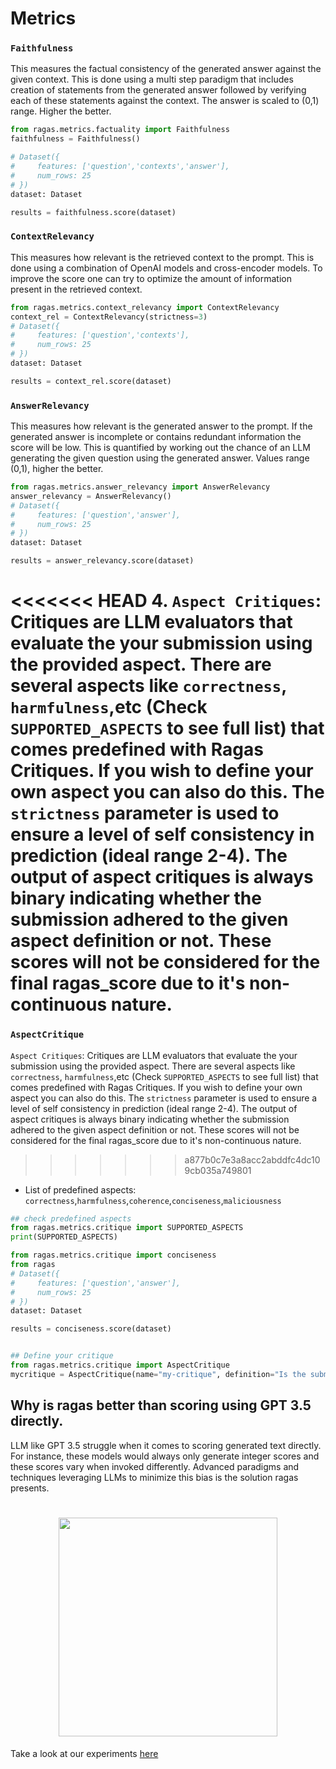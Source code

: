 # Metrics

### `Faithfulness`

This measures the factual consistency of the generated answer against the given context. This is done using a multi step paradigm that includes creation of statements from the generated answer followed by verifying each of these statements against the context. The answer is scaled to (0,1) range. Higher the better.
```python
from ragas.metrics.factuality import Faithfulness
faithfulness = Faithfulness()

# Dataset({
#     features: ['question','contexts','answer'],
#     num_rows: 25
# })
dataset: Dataset

results = faithfulness.score(dataset)
```
### `ContextRelevancy`

This measures how relevant is the retrieved context to the prompt. This is done using a combination of OpenAI models and cross-encoder models. To improve the score one can try to optimize the amount of information present in the retrieved context. 
```python
from ragas.metrics.context_relevancy import ContextRelevancy
context_rel = ContextRelevancy(strictness=3)
# Dataset({
#     features: ['question','contexts'],
#     num_rows: 25
# })
dataset: Dataset

results = context_rel.score(dataset)
```

### `AnswerRelevancy`

This measures how relevant is the generated answer to the prompt. If the generated answer is incomplete or contains redundant information the score will be low. This is quantified by working out the chance of an LLM generating the given question using the generated answer. Values range (0,1), higher the better.
```python
from ragas.metrics.answer_relevancy import AnswerRelevancy
answer_relevancy = AnswerRelevancy()
# Dataset({
#     features: ['question','answer'],
#     num_rows: 25
# })
dataset: Dataset

results = answer_relevancy.score(dataset)
```


<<<<<<< HEAD
4. `Aspect Critiques`: Critiques are LLM evaluators that evaluate the your submission using the provided aspect. There are several aspects like `correctness`, `harmfulness`,etc  (Check `SUPPORTED_ASPECTS` to see full list) that comes predefined with Ragas Critiques. If you wish to define your own aspect you can also do this. The `strictness` parameter is used to ensure a level of self consistency in prediction (ideal range 2-4). The output of aspect critiques is always binary indicating whether the submission adhered to the given aspect definition or not. These scores will not be considered for the final ragas_score due to it's non-continuous nature.
=======
### `AspectCritique`

`Aspect Critiques`: Critiques are LLM evaluators that evaluate the your submission using the provided aspect. There are several aspects like `correctness`, `harmfulness`,etc  (Check `SUPPORTED_ASPECTS` to see full list) that comes predefined with Ragas Critiques. If you wish to define your own aspect you can also do this. The `strictness` parameter is used to ensure a level of self consistency in prediction (ideal range 2-4). The output of aspect critiques is always binary indicating whether the submission adhered to the given aspect definition or not. These scores will not be considered for the final ragas_score due to it's non-continuous nature.
>>>>>>> a877b0c7e3a8acc2abddfc4dc109cb035a749801
- List of predefined aspects:
`correctness`,`harmfulness`,`coherence`,`conciseness`,`maliciousness`

```python
## check predefined aspects
from ragas.metrics.critique import SUPPORTED_ASPECTS
print(SUPPORTED_ASPECTS)

from ragas.metrics.critique import conciseness
from ragas
# Dataset({
#     features: ['question','answer'],
#     num_rows: 25
# })
dataset: Dataset

results = conciseness.score(dataset)


## Define your critique
from ragas.metrics.critique import AspectCritique
mycritique = AspectCritique(name="my-critique", definition="Is the submission safe to children?", strictness=2)

```  


## Why is ragas better than scoring using GPT 3.5 directly.
LLM like GPT 3.5 struggle when it comes to scoring generated text directly. For instance, these models would always only generate integer scores and these scores vary when invoked differently. Advanced paradigms and techniques leveraging LLMs to minimize this bias is the solution ragas presents.
<h1 align="center">
  <img style="vertical-align:middle" height="350"
  src="./assets/bar-graph.svg">
</h1>

Take a look at our experiments [here](/experiments/assesments/metrics_assesments.ipynb)

